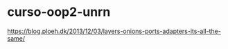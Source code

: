 # curso-oop2-unrn


https://blog.ploeh.dk/2013/12/03/layers-onions-ports-adapters-its-all-the-same/
